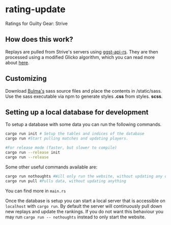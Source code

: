 # rating-update
Ratings for Guilty Gear: Strive

## How does this work?

Replays are pulled from Strive's servers using [ggst-api-rs](https://github.com/xynxynxyn/ggst-api-rs). They are then processed using a modified Glicko algorithm, which you can read more about [here](docs/modified-glicko.md).

## Customizing
Download [Bulma's](https://bulma.io/) sass source files and place the contents in /static/sass. Use the sass executable via npm to generate styles **.css** from styles. **scss**.


## Setting up a local database for development

To setup a database with some data you can run the following commands.

```bash
cargo run init # Setup the tables and indices of the database
cargo run #Start pulling matches and updating players.

#For release mode (faster, but slower to compile)
cargo run --release init
cargo run --release
```


Some other useful commands available are:
```bash
cargo run nothoughts #Will only run the website, without updating any data
cargo run pull #Pulls data, without updating anything
```

You can find more in `main.rs`


Once the database is setup you can start a local server that is accessible on `localhost`
with `cargo run`. By default the server will continuously pull down new replays and update the rankings. If you do not
want this behaviour you may run `cargo run -- nothoughts` instead to only start the website.
